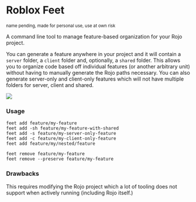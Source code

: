 # Roblox Feet

<sup>name pending, made for personal use, use at own risk</sup>

A command line tool to manage feature-based organization for your Rojo project.

You can generate a feature anywhere in your project and it will contain a `server` folder, a `client` folder and, optionally, a `shared` folder. This allows you to organize code based off individual features (or another arbitrary unit) without having to manually generate the Rojo paths necessary. You can also generate server-only and client-only features which will not have multiple folders for server, client and shared.

![](https://i.imgur.com/42DWuIE.png)

### Usage

```
feet add feature/my-feature
feet add -sh feature/my-feature-with-shared
feet add -s feature/my-server-only-feature
feet add -c feature/my-client-only-feature
feet add feature/my/nested/feature

feet remove feature/my-feature
feet remove --preserve feature/my-feature
```

### Drawbacks

This requires modifying the Rojo project which a lot of tooling does not support when actively running (including Rojo itself.)
